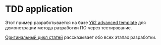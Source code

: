  # TDD application
 Этот пример разработывается на базе [Yii2 advanced template](https://github.com/yiisoft/yii2-app-advanced) для демонстрации метода разработки ПО через тестирование.
 
 [Оригинальный цикл статей](https://russianpenguin.ru/тестирование-по/) рассказывает обо всех этапах разработки.
